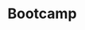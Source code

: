 ---
title: Bootcamp 
short_title: Bootcamp
layout: page
section: Bootcamp
language: en-US
base_url: bootcamp.html
---